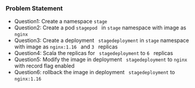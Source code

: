 ### Problem Statement

- Question1: Create a namespace ``` stage ```
- Question2: Create a pod ```stagepod ``` in ``` stage ``` namespace with image as ```nginx ```
- Question3: Create a deployment ``` stagedeployment``` in ``` stage ``` namespace with image as ```nginx:1.16 ``` and ```3 ``` replicas
- Question4: Scala the replicas for  ``` stagedeployment``` to ```6 ``` replicas
- Question5: Modify the image in deployment ``` stagedeployment```  to ``` nginx ``` with record flag enabled
- Question6: rollback the image in deployment ``` stagedeployment```  to ``` nginx:1.16 ```
